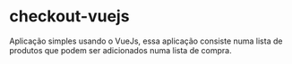 # checkout-vuejs

Aplicação simples usando o VueJs, essa aplicação consiste numa lista de produtos que podem ser adicionados numa lista de compra.